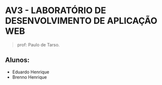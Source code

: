 # AV3 - LABORATÓRIO DE DESENVOLVIMENTO DE APLICAÇÃO WEB

> prof: Paulo de Tarso.

## Alunos:

* Eduardo Henrique 
* Brenno Henrique 
